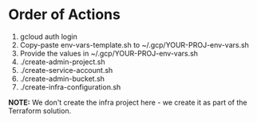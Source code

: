 # Order of Actions

1. gcloud auth login
2. Copy-paste env-vars-template.sh to ~/.gcp/YOUR-PROJ-env-vars.sh
3. Provide the values in ~/.gcp/YOUR-PROJ-env-vars.sh
4. ./create-admin-project.sh
5. ./create-service-account.sh
6. ./create-admin-bucket.sh
7. ./create-infra-configuration.sh

**NOTE:** We don't create the infra project here - we create it as part of the Terraform solution.